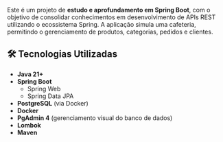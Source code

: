 Este é um projeto de **estudo e aprofundamento em Spring Boot**, com o objetivo de consolidar conhecimentos em desenvolvimento de APIs REST utilizando o ecossistema Spring. A aplicação simula uma cafeteria, permitindo o gerenciamento de produtos, categorias, pedidos e clientes.

## 🛠 Tecnologias Utilizadas

- **Java 21+**
- **Spring Boot**
  - Spring Web
  - Spring Data JPA
- **PostgreSQL** (via Docker)
- **Docker**
- **PgAdmin 4** (gerenciamento visual do banco de dados)
- **Lombok**
- **Maven**

